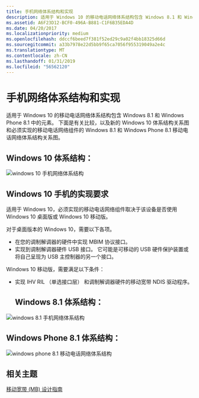 ```yaml
---
title: 手机网络体系结构和实现
description: 适用于 Windows 10 的移动电话网络体系结构包含 Windows 8.1 和 Windows Phone 8.1 中的元素。
ms.assetid: A6F23D12-BCF0-496A-B881-C1F6B35EDA4D
ms.date: 04/20/2017
ms.localizationpriority: medium
ms.openlocfilehash: ddccf6beed7f381f52ed29c9a02f4bb18325d66d
ms.sourcegitcommit: a33b7978e22d5bb9f65ca7056f955319049a2e4c
ms.translationtype: MT
ms.contentlocale: zh-CN
ms.lasthandoff: 01/31/2019
ms.locfileid: "56562120"
---
```

# <a name="cellular-architecture-and-implementation"></a>手机网络体系结构和实现


适用于 Windows 10 的移动电话网络体系结构包含 Windows 8.1 和 Windows Phone 8.1 中的元素。 下面是有关比较，以及新的 Windows 10 体系结构关系图和必须实现的移动电话网络组件的 Windows 8.1 和 Windows Phone 8.1 移动电话网络体系结构关系图。

## <a name="windows10-architecture"></a>Windows 10 体系结构：


![windows 10 手机网络体系结构](images/win10-cellular-architecture.png)

## <a name="windows10-cellular-implementation-requirements"></a>Windows 10 手机的实现要求


适用于 Windows 10，必须实现的移动电话网络组件取决于该设备是否使用 Windows 10 桌面版或 Windows 10 移动版。

对于桌面版本的 Windows 10，需要以下各项。

-   在您的调制解调器的硬件中实现 MBIM 协议接口。
-   实现到调制解调器硬件 USB 接口。 它可能是可移动的 USB 硬件保护装置或将自己呈现为 USB 主控制器的另一个接口。

Windows 10 移动版，需要满足以下条件：

- 实现 IHV RIL （单选接口层） 和调制解调器硬件的移动宽带 NDIS 驱动程序。
  ## <a name="windows-81-architecture"></a>Windows 8.1 体系结构：


![windows 8.1 手机网络体系结构](images/win81-cellular-architecture.png)

## <a name="windows-phone-81-architecture"></a>Windows Phone 8.1 体系结构：


![windows phone 8.1 移动电话网络体系结构](images/winphone81-cellular-architecture.png)


## <a name="related-topics"></a>相关主题


[移动宽带 (MB) 设计指南](mobile-broadband--mb--design-guide.md)

 

 






